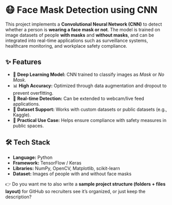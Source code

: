 # 😷 Face Mask Detection using CNN

This project implements a **Convolutional Neural Network (CNN)** to detect whether a person is **wearing a face mask or not**. The model is trained on image datasets of people **with masks** and **without masks**, and can be integrated into real-time applications such as surveillance systems, healthcare monitoring, and workplace safety compliance.

## ✨ Features

* 🧠 **Deep Learning Model:** CNN trained to classify images as *Mask* or *No Mask*.
* 📊 **High Accuracy:** Optimized through data augmentation and dropout to prevent overfitting.
* 🎥 **Real-time Detection:** Can be extended to webcam/live feed applications.
* 📂 **Dataset Support:** Works with custom datasets or public datasets (e.g., Kaggle).
* 🔔 **Practical Use Case:** Helps ensure compliance with safety measures in public spaces.

## 🛠️ Tech Stack

* **Language:** Python
* **Framework:** TensorFlow / Keras
* **Libraries:** NumPy, OpenCV, Matplotlib, scikit-learn
* **Dataset:** Images of people with and without face masks

👉 Do you want me to also write a **sample project structure (folders + files layout)** for GitHub so recruiters see it’s organized, or just keep the description?
